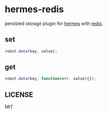 # hermes-redis

persisted storage plugin for [hermes](https://github.com/segmentio/hermes) with [redis](http://redis.io/).

## set

``` js
robot.data(key, value);
```

## get

``` js
robot.data(key, function(err, value){});
```

## LICENSE

MIT
